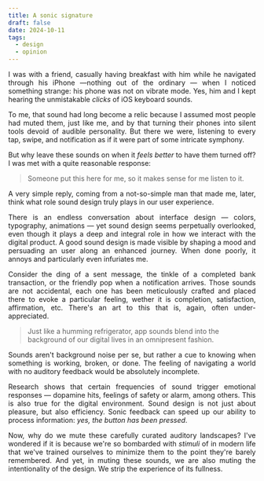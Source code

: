 ```yaml
---
title: A sonic signature
draft: false
date: 2024-10-11
tags:
  - design
  - opinion
---
```


<p style="text-align:justify;">I was with a friend, casually having breakfast with him while he navigated through his iPhone —nothing out of the ordinary — when I noticed something strange: his phone was not on vibrate mode. Yes, him and I kept hearing the unmistakable <i>clicks</i> of iOS keyboard sounds.</p>

<p style="text-align:justify;">To me, that sound had long become a relic because I assumed most people had muted them, just like me, and by that turning their phones into silent tools devoid of audible personality. But there we were, listening to every tap, swipe, and notification as if it were part of some intricate symphony.</p>

<p style="text-align:justify;">But why leave these sounds on when it <i>feels better</i> to have them turned off? I was met with a quite reasonable response:</p>

<blockquote>Someone put this here for me, so it makes sense for me listen to it.</blockquote>

<p style="text-align:justify;">A very simple reply, coming from a not-so-simple man that made me, later, think what role sound design truly plays in our user experience.</p>

<p style="text-align:justify;">There is an endless conversation about interface design — colors, typography, animations — yet sound design seems perpetually overlooked, even though it plays a deep and integral role in how we interact with the digital product. A good sound design is made visible by shaping a mood and persuading an user along an enhanced journey. When done poorly, it annoys and particularly even infuriates me. </p>

<p style="text-align:justify;">Consider the ding of a sent message, the tinkle of a completed bank transaction, or the friendly pop when a notification arrives. Those sounds are not accidental, each one has been meticulously crafted and placed there to evoke a particular feeling, wether it is completion, satisfaction, affirmation, etc. There's an art to this that is, again, often under-appreciated.</p>

<blockquote>Just like a humming refrigerator, app sounds blend into the background of our digital lives in an omnipresent fashion.</blockquote>

<p style="text-align:justify;">Sounds aren't background noise per se, but rather a cue to knowing when something is working, broken, or done. The feeling of navigating a world with no auditory feedback would be absolutely incomplete.</p>

<p style="text-align:justify;">Research shows that certain frequencies of sound trigger emotional responses — dopamine hits, feelings of safety or alarm, among others. This is also true for the digital environment. Sound design is not just about pleasure, but also efficiency. Sonic feedback can speed up our ability to process information: <i>yes, the button has been pressed</i>.</p>

<p style="text-align:justify;">Now, why do we mute these carefully curated auditory landscapes? I've wondered if it is because we're so bombarded with <i>stimuli</i> of in modern life that we've trained ourselves to minimize them to the point they're barely remembered. And yet, in muting these sounds, we are also muting the intentionality of the design. We strip the experience of its fullness.</p>
